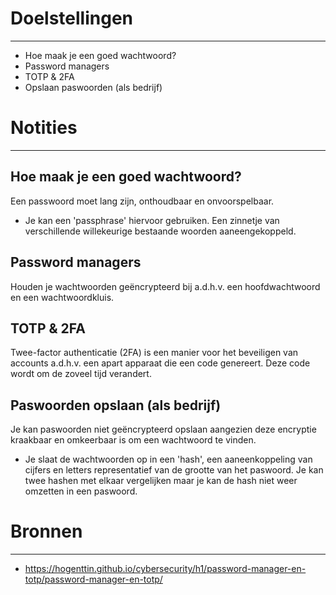 # Doelstellingen
---
- Hoe maak je een goed wachtwoord?
- Password managers
- TOTP & 2FA
- Opslaan paswoorden (als bedrijf)

# Notities
--- 
## Hoe maak je een goed wachtwoord?
Een passwoord moet lang zijn, onthoudbaar en onvoorspelbaar.
- Je kan een 'passphrase' hiervoor gebruiken. Een zinnetje van verschillende willekeurige bestaande woorden aaneengekoppeld.

## Password managers
Houden je wachtwoorden geëncrypteerd bij a.d.h.v. een hoofdwachtwoord en een wachtwoordkluis.

## TOTP & 2FA
Twee-factor authenticatie (2FA) is een manier voor het beveiligen van accounts a.d.h.v. een apart apparaat die een code genereert. Deze code wordt om de zoveel tijd verandert.

## Paswoorden opslaan (als bedrijf)
Je kan paswoorden niet geëncrypteerd opslaan aangezien deze encryptie kraakbaar en omkeerbaar is om een wachtwoord te vinden.
- Je slaat de wachtwoorden op in een 'hash', een aaneenkoppeling van cijfers en letters representatief van de grootte van het paswoord. Je kan twee hashen met elkaar vergelijken maar je kan de hash niet weer omzetten in een paswoord. 

# Bronnen
---
- https://hogenttin.github.io/cybersecurity/h1/password-manager-en-totp/password-manager-en-totp/